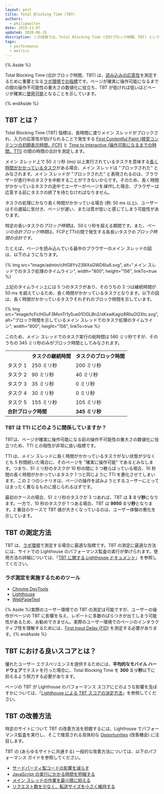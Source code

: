 ```yaml
---
layout: post
title: Total Blocking Time (TBT)
authors:
  - philipwalton
date: 2019-11-07
updated: 2020-06-15
description: この投稿では、Total Blocking Time (合計ブロック時間、TBT) という指標について紹介し、その測定方法に関する説明を行います。
tags:
  - performance
  - metrics
---
```


{% Aside %}

Total Blocking Time (合計ブロック時間、TBT) は、[読み込みの応答性](/user-centric-performance-metrics/#in-the-lab)を測定するために重要となる[ラボ環境での指標](/user-centric-performance-metrics/#types-of-metrics)です。ページが確実に操作可能になるまでの間の操作不可能性の重大さの数値化に役立ち、TBT が低ければ低いほどページが確実に[使用可能](/user-centric-performance-metrics/#questions)となることを示しています。

{% endAside %}

## TBT とは？

Total Blocking Time (TBT) 指標は、長時間に渡りメイン スレッドがブロックされ、入力の応答性が妨げられることで発生する [First Contentful Paint (視覚コンテンツの初期表示時間、FCP)](/fcp/) と [Time to Interactive (操作可能になるまでの時間、TTI)](/tti/) の間の時間の合計を測定します。

メイン スレッド上で 50 ミリ秒 (ms) 以上実行されているタスクを意味する[長く時間がかかっているタスク](/custom-metrics/#long-tasks-api)がある場合、メイン スレッドは "ブロックされた" とみなされます。メイン スレッドが "ブロックされた" と表現されるのは、ブラウザーが進行中のタスクを中断することができないからです。そのため、長く時間がかかっているタスクの途中でユーザーがページを*操作*した場合、ブラウザーは応答する前にタスクの終了を待たなければなりません。

タスクの処理にかなり長く時間がかかっている場合 (例: 50 ms 以上)、ユーザーはその遅延に気付き、ページが遅い、または質が低いと感じてしまう可能性があります。

特定の長いタスクの*ブロック時間*は、50ミリ秒を超える期間です。また、*ページの合計ブロック時間*は、FCPとTTIの間で発生する各長いタスクの*ブロック時間の合計です。*

たとえば、ページを読み込んでいる最中のブラウザーのメイン スレッドの図は、以下のようになります。

{% Img src="image/admin/clHG8Yv239lXsGWD6Iu6.svg", alt="メイン スレッドでのタスク処理のタイムライン", width="800", height="156", linkTo=true %}

上記のタイムライン上には 5 つのタスクがあり、そのうちの 3 つは継続時間が 50 ms を超えているため、長く時間がかかっているタスクとなります。以下の図は、長く時間がかかっているタスクそれぞれのブロック時間を示しています。

{% Img src="image/tcFciHGuF3MxnTr1y5ue01OGLBn2/xKxwKagiz8RliuOI2Xtc.svg", alt="ブロック時間を示しているメイン スレッドでのタスク処理のタイムライン", width="800", height="156", linkTo=true %}

このため、メイン スレッドでのタスク実行の総時間は 560 ミリ秒ですが、そのうちの 345 ミリ秒のみがブロック時間としてみなされます。

<table>
  <tr>
    <th></th>
    <th>タスクの継続時間</th>
    <th>タスクのブロック時間</th>
  </tr>
  <tr>
    <td>タスク 1</td>
    <td>250 ミリ秒</td>
    <td>200 ミリ秒</td>
  </tr>
  <tr>
    <td>タスク 2</td>
    <td>90 ミリ秒</td>
    <td>40 ミリ秒</td>
  </tr>
  <tr>
    <td>タスク 3</td>
    <td>35 ミリ秒</td>
    <td>0 ミリ秒</td>
  </tr>
  <tr>
    <td>タスク 4</td>
    <td>30 ミリ秒</td>
    <td>0 ミリ秒</td>
  </tr>
  <tr>
    <td>タスク 5</td>
    <td>155 ミリ秒</td>
    <td>105 ミリ秒</td>
  </tr>
  <tr>
    <td colspan="2"><strong>合計ブロック時間</strong></td>
    <td><strong>345 ミリ秒</strong></td>
  </tr>
</table>

### TBT は TTI にどのように関係していますか？

TBTは、ページが確実に操作可能になる前の操作不可能性の重大さの数値化に役立つため、TTI との相性が非常に良い指標です。

TTI は、メイン スレッドに長く時間がかかっているタスクがない状態が少なくとも 5 秒間続いた場合に、そのページを "確実に操作可能" であるとみなします。つまり、51 ミリ秒のタスクが 10 秒の間に 3 つ散らばっている場合、10 秒間の長く時間がかかっているタスク 1 つと同じように TTI を悪化させてしまいます。この 2 つのシナリオは、ページの操作を試みようとするユーザーにとってはまったく異なるものに感じられるはずです。

最初のケースの場合、51 ミリ秒のタスクが 3 つあれば、TBT は **3 ミリ秒**になります。一方で、10 秒のタスクが 1 つある場合、TBT は **9950 ミリ秒**となります。2 番目のケースで TBT 値が大きくなっているのは、ユーザー体験の悪化を示しています。

## TBT の測定方法

TBT は、[ラボ環境](/user-centric-performance-metrics/#in-the-lab)で測定する場合に最適な指標です。TBT の測定に最適な方法には、サイトでの Lighthouse のパフォーマンス監査の実行が挙げられます。使用方法の詳細については、「[TBT に関する Lighthouse ドキュメント](/lighthouse-total-blocking-time)」を参照してください。

### ラボ測定を実施するためのツール

- [Chrome DevTools](https://developer.chrome.com/docs/devtools/)
- [Lighthouse](https://developer.chrome.com/docs/lighthouse/overview/)
- [WebPageTest](https://www.webpagetest.org/)

{% Aside %}実際のユーザー環境での TBT の測定は可能ですが、ユーザーの操作がページの TBT に影響を与え、レポートに多数のばらつきが出てしまう可能性があるため、お勧めできません。実際のユーザー環境でのページのインタラクティブ性を理解するためには、[First Input Delay (FID)](/fid/) を測定する必要があります。{% endAside %}

## TBT における良いスコアとは？

優れたユーザー エクスペリエンスを提供するためには、**平均的なモバイル ハードウェア**でテストを行った場合に、Total Blocking Time を **300 ミリ秒**以下に抑えるよう努力する必要があります。

ページの TBT が Lighthouse のパフォーマンス スコアにどのような影響を及ぼすかについては、「[Lighthouse による TBT スコアの決定方法](/lighthouse-total-blocking-time/#how-lighthouse-determines-your-tbt-score)」を参照してください。

## TBT の改善方法

特定のサイトについて TBT の改善方法を把握するには、Lighthouse でパフォーマンス監査を実行し、そこで推奨される具体的な [Opportunities](https://developer.chrome.com/docs/lighthouse/performance/#opportunities) (改善機会) に注目します。

TBT の (あらゆるサイトに共通する) 一般的な改善方法については、以下のパフォーマンス ガイドを参照してください。

- [サードパーティ製コードの影響を減らす](/third-party-summary/)
- [JavaScript の実行にかかる時間を短縮する](https://developer.chrome.com/docs/lighthouse/performance/bootup-time/)
- [メイン スレッドの作業を最小限に抑える](/mainthread-work-breakdown/)
- [リクエスト数を少なく、転送サイズを小さく維持する](/resource-summary/)
